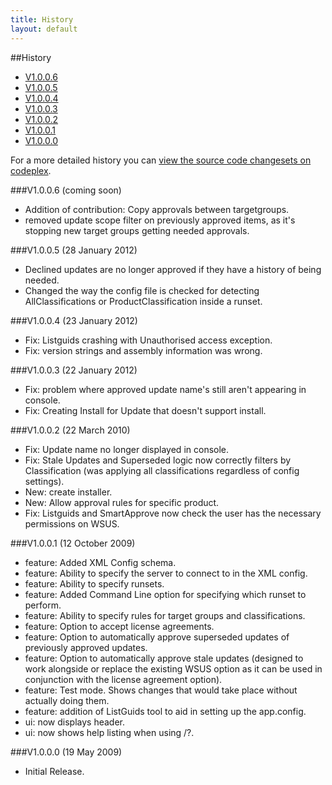 ```yaml
---
title: History
layout: default
---
```


##History

<ul>
<li><a href="#v1_0_0_6">V1.0.0.6</a></li>
<li><a href="#v1_0_0_5">V1.0.0.5</a></li>
<li><a href="#v1_0_0_4">V1.0.0.4</a></li>
<li><a href="#v1_0_0_3">V1.0.0.3</a></li>
<li><a href="#v1_0_0_2">V1.0.0.2</a></li>
<li><a href="#v1_0_0_1">V1.0.0.1</a></li>
<li><a href="#v1_0_0_0">V1.0.0.0</a></li>
</ul>

<div class="alert alert-info">
For a more detailed history you can <a href="http://wsussmartapprove.codeplex.com/SourceControl/list/changesets" title="view the source code changesets on codeplex">view the source code changesets on codeplex</a>.
</div>

###V1.0.0.6 (coming soon)

* Addition of contribution: Copy approvals between targetgroups.
* removed update scope filter on previously approved items, as it's stopping new target groups getting needed approvals.

###V1.0.0.5 (28 January 2012)

* Declined updates are no longer approved if they have a history of being needed.
* Changed the way the config file is checked for detecting AllClassifications or ProductClassification inside a runset.

###V1.0.0.4 (23 January 2012)

* Fix: Listguids crashing with Unauthorised access exception.
* Fix: version strings and assembly information was wrong.

###V1.0.0.3 (22 January 2012)

* Fix: problem where approved update name's still aren't appearing in console.
* Fix: Creating Install for Update that doesn't support install.

###V1.0.0.2 (22 March 2010)

* Fix: Update name no longer displayed in console.
* Fix: Stale Updates and Superseded logic now correctly filters by Classification (was applying all classifications regardless of config settings).
* New: create installer.
* New: Allow approval rules for specific product.
* Fix: Listguids and SmartApprove now check the user has the necessary permissions on WSUS.

###V1.0.0.1 (12 October 2009)

* feature: Added XML Config schema.
* feature: Ability to specify the server to connect to in the XML config.
* feature: Ability to specify runsets.
* feature: Added Command Line option for specifying which runset to perform.
* feature: Ability to specify rules for target groups and classifications.
* feature: Option to accept license agreements.
* feature: Option to automatically approve superseded updates of previously approved updates.
* feature: Option to automatically approve stale updates (designed to work alongside or replace the existing WSUS option as it can be used in conjunction with the license agreement option).
* feature: Test mode. Shows changes that would take place without actually doing them.
* feature: addition of ListGuids tool to aid in setting up the app.config.
* ui: now displays header.
* ui: now shows help listing when using /?.

###V1.0.0.0 (19 May 2009)

* Initial Release.
